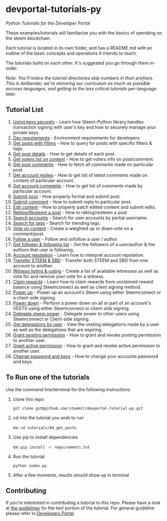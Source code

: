 # devportal-tutorials-py

_Python Tutorials for the Developer Portal_

These examples/tutorials will familiarize you with the basics of operating on the steem blockchain.

Each tutorial is located in its own folder, and has a README.md with an outline of the basic concepts
and operations it intends to teach.

The tutorials build on each other. It's suggested you go through them in-order. 

*Note: You'll notice the tutorial directories skip numbers in their prefixes. This is deliberate; we're mirroring our curriculum as much as possible accross languages, and getting to the less critical tutorials per-language later.*

## Tutorial List

1.  [Using keys securely](001_using_keys_securely) - Learn how Steem-Python library handles transaction signing with user's key and how to securely manage your private keys.
1.  [Dev requirements](tutorials/00_getting_started) - Environment requirements for developers
1.  [Get posts with filters](tutorials/04_get_posts) - How to query for posts with specific filters & tags.
1.  [Get post details](tutorials/05_get_post_details) - How to get details of each post.
1.  [Get voters list on content](tutorials/06_get_voters_list_on_post) - How to get voters info on post/comment.
1.  [Get post comments](tutorials/07_get_post_comments) - How to fetch all comments made on particular post.
1.  [Get account replies](tutorials/08_get_account_replies) - How to get list of latest comments made on content of particular account.
1.  [Get account comments](tutorials/09_get_account_comments) - How to get list of comments made by particular account.
1.  [Submit post](tutorials/10_submit_post) - How properly format and submit post.
1.  [Submit comment](tutorials/11_submit_comment_reply) - How to submit reply to particular post.
1.  [Edit content](tutorials/12_edit_content_patching) - How to properly patch edited content and submit edits.
1.  [Reblog/Resteem a post](tutorials/14_reblogging_post) - How to reblog/resteem a post
1.  [Search accounts](tutorials/15_search_accounts) - Search for user accounts by partial username.
1.  [Search for tags](tutorials/16_search_tags) - Search for trending tags.
1.  [Vote on content](tutorials/17_vote_on_content) - Create a weighted up or down vote on a comment/post.
1.  [Follow a user](tutorials/18_follow_a_user) - Follow and unfollow a user / author.
1.  [Get follower & following list](tutorials/19_get_follower_and_following_list) - Get the followers of a user/author & the authors that user is following.
1.  [Account reputation](tutorials/20_account_reputation) - Learn how to interpret account reputation.
1.  [Transfer STEEM & SBD](tutorials/21_transfer_STEEM_and_SBD) - Transfer both STEEM and SBD from one account to another.
1.  [Witness listing & voting](tutorials/22_witness_listing_and_voting) - Create a list of available witnesses as well as vote for and remove your vote for a witness.
1.  [Claim rewards](tutorials/23_claim_rewards) - Learn how to claim rewards from unclaimed reward balance using Steemconnect as well as client signing method.
1.  [Power up](tutorials/24_power_up_steem) - Power up an account's Steem using either Steemconnect or a client-side signing.
1.  [Power down](tutorials/25_power_down) - Perform a power down on all or part of an account's VESTS using either Steemconnect or client-side signing.
1.  [Delegate steem power](tutorials/27_delegate_power) - Delegate power to other users using Steemconnect or Client-side signing.
1.  [Get delegations by user](tutorials/29_get_delegations_by_user) - View the vesting delegations made by a user as well as the delegations that are expiring.
1.  [Grant posting permission](tutorials/30_grant_posting_permission) - How to grant and revoke posting permission to another user.
1.  [Grant active permission](tutorials/31_grant_active_permission) - How to grant and revoke active permission to another user.
1.  [Change password and keys](tutorials/33_password_key_change) - How to change your accounts password and keys.


## To Run one of the tutorials

Use the command line/terminal for the following instructions

1.  clone this repo

    `git clone git@github.com:steemit/devportal-tutorial-py.git`

1.  cd into the tutorial you wish to run

    ex: `cd tutorials/04_get_posts`

1.  Use pip to install dependencies

    ex: `pip install -r requirements.txt`

1.  Run the tutorial

    `python index.py`

1.  After a few moments, results should show up in terminal

## Contributing

If you're interested in contributing a tutorial to this repo. Please have a look at
[the guidelines](./tutorials/tutorial_structure.md) for the text portion of the tutorial. For general guideline please refer to [Developers Portal](https://github.com/steemit/devportal/blob/master/CONTRIBUTING.md).
